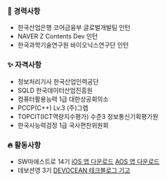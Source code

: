 ### 💼 경력사항
- 한국산업은행 코어금융부 글로벌개발팀 인턴
- NAVER Z Contents Dev 인턴
- 한국과학기술연구원 바이오닉스연구단 인턴
    
### ✨ 자격사항
- 정보처리기사 한국산업인력공단
- SQLD 한국데이터산업진흥원
- 컴퓨터활용능력 1급 대한상공회의소
- PCCP(C++) Lv.3 (주)그렙
- TOPCIT(ICT역량지수평가) 수준3 정보통신기획평가원
- 한국사능력검정 1급 국사편찬위원회

### 🔥 활동사항
- SW마에스트로 14기
    [iOS 앱 다운로드](https://apps.apple.com/kr/app/%EB%AC%B4%EB%93%9C%EB%A9%94%EB%AA%A8/id6467786547)
    [AOS 앱 다운로드](https://play.google.com/store/apps/details?id=com.moodmemo&hl=ko)
- 데보션영 3기
  [DEVOCEAN 테크블로그 기고](https://devocean.sk.com/blog/techBoardDetail.do?ID=165995)


<!--
**SayisMe/SayisMe** is a ✨ _special_ ✨ repository because its `README.md` (this file) appears on your GitHub profile.

Here are some ideas to get you started:

- 🔭 I’m currently working on ...
- 🌱 I’m currently learning ...
- 👯 I’m looking to collaborate on ...
- 🤔 I’m looking for help with ...
- 💬 Ask me about ...
- 📫 How to reach me: ...
- 😄 Pronouns: ...
- ⚡ Fun fact: ...
-->
